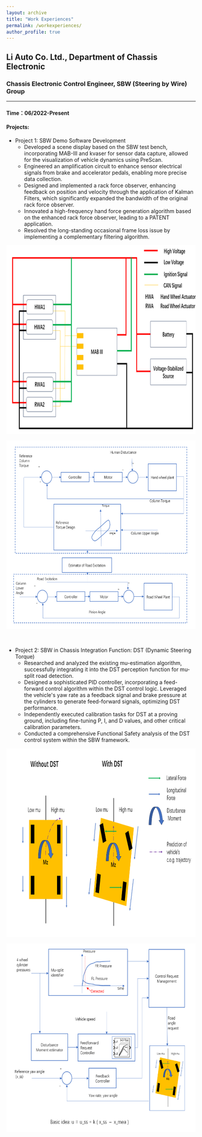 ```yaml
---
layout: archive
title: "Work Experiences"
permalink: /workexperiences/
author_profile: true
---
```


## Li Auto Co. Ltd., Department of Chassis Electronic
### Chassis Electronic Control Engineer, SBW (Steering by Wire) Group   
------
#### Time：06/2022-Present
#### Projects:
* Project 1: SBW Demo Software Development
  * Developed a scene display based on the SBW test bench, incorporating MAB-III and kvaser for sensor data capture, allowed for the visualization of vehicle dynamics using PreScan.
  * Engineered an amplification circuit to enhance sensor electrical signals from brake and accelerator pedals, enabling more precise data collection.
  * Designed and implemented a rack force observer, enhancing feedback on position and velocity through the application of Kalman Filters, which significantly expanded the bandwidth of the original rack force observer.
  * Innovated a high-frequency hand force generation algorithm based on the enhanced rack force observer, leading to a PATENT application.
  * Resolved the long-standing occasional frame loss issue by implementing a complementary filtering algorithm.
<p align="center">
<img src="../images/SBW.png"  width = "800" height = "500"/>
</p>
<p align="center">
<img src="../images/SBW_2.png"  width = "800" height = "500"/>
</p>
<br/>

* Project 2: SBW in Chassis Integration Function: DST (Dynamic Steering Torque)
  * Researched and analyzed the existing mu-estimation algorithm, successfully integrating it into the DST perception function for mu-split road detection.
  * Designed a sophisticated PID controller, incorporating a feed-forward control algorithm within the DST control logic. Leveraged the vehicle's yaw rate as a feedback signal and brake pressure at the cylinders to generate feed-forward signals, optimizing DST performance.
  * Independently executed calibration tasks for DST at a proving ground, including fine-tuning P, I, and D values, and other critical calibration parameters.
  *	Conducted a comprehensive Functional Safety analysis of the DST control system within the SBW framework.
<p align="center">
<img src="../images/DST.png"  width = "800" height = "500"/>
</p>
<p align="center">
<img src="../images/DST_2.png"  width = "800" height = "500"/>
</p>
